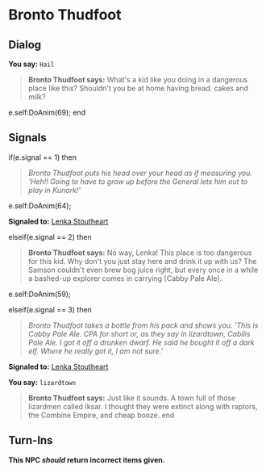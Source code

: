 # Bronto Thudfoot


## Dialog

**You say:** `Hail`



>**Bronto Thudfoot says:** What's a kid like you doing in a dangerous place like this?  Shouldn't you be at home having bread. cakes and milk?


e.self:DoAnim(69);
end



## Signals

if(e.signal == 1) then


>*Bronto Thudfoot puts his head over your head as if measuring you.  'Heh!!  Going to have to grow up before the General lets him out to play in Kunark!'*


e.self:DoAnim(64);


**Signaled to:**  [Lenka Stoutheart](/npc/84130)

elseif(e.signal == 2) then


>**Bronto Thudfoot says:** No way, Lenka!  This place is too dangerous for this kid.  Why don't you just stay here and drink it up with us?  The Samson couldn't even brew bog juice right, but every once in a while a bashed-up explorer comes in carrying [Cabby Pale Ale].


e.self:DoAnim(59);

elseif(e.signal == 3) then


>*Bronto Thudfoot takes a bottle from his pack and shows you. 'This is Cabby Pale Ale. CPA for short or, as they say in lizardtown, Cabilis Pale Ale. I got it off a drunken dwarf. He said he bought it off a dark elf. Where he really got it, I am not sure.'*


**Signaled to:**  [Lenka Stoutheart](/npc/84130)

**You say:** `lizardtown`



>**Bronto Thudfoot says:** Just like it sounds. A town full of those lizardmen called Iksar. I thought they were extinct along with raptors, the Combine Empire, and cheap booze.
end



## Turn-Ins



**This NPC *should* return incorrect items given.**





